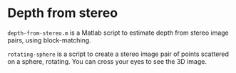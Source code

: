 # Depth from stereo
`depth-from-stereo.m` is a Matlab script to estimate depth from stereo image pairs, using block-matching.

`rotating-sphere` is a script to create a stereo image pair of points scattered on a sphere, rotating. You can cross your eyes to see the 3D image.
